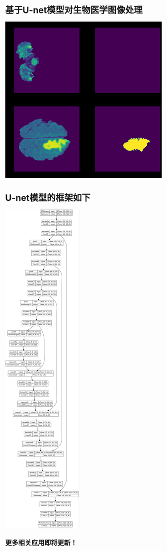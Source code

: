 # 基于U-net模型对生物医学图像处理
![image](https://github.com/Lateryears/RSNA_BCD_FASTAI/blob/main/img1.png)


# U-net模型的框架如下
![image](https://github.com/Lateryears/RSNA_BCD_FASTAI/blob/main/img2.png)



## 更多相关应用即将更新！
